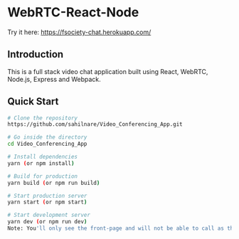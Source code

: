 # WebRTC-React-Node

Try it here: https://fsociety-chat.herokuapp.com/

## Introduction
This is a full stack video chat application built using React, WebRTC, Node.js, Express and Webpack.

## Quick Start

```bash
# Clone the repository
https://github.com/sahilnare/Video_Conferencing_App.git

# Go inside the directory
cd Video_Conferencing_App

# Install dependencies
yarn (or npm install)

# Build for production
yarn build (or npm run build)

# Start production server
yarn start (or npm start)

# Start development server
yarn dev (or npm run dev)
Note: You'll only see the front-page and will not be able to call as the server only serves built files.
```
